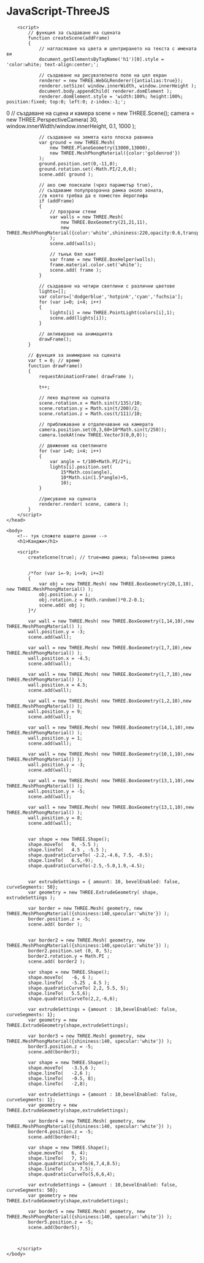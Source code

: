 # JavaScript-ThreeJS
<!DOCTYPE html>


<html>
	<head>
		<script src="three.min.js"></script>

		<script>
			// функция за създаване на сцената
			function createScene(addFrame)
			{
				// нагласяване на цвета и центрирането на текста с имената ви
				document.getElementsByTagName('h1')[0].style = 'color:white; text-align:center;';

				// създаване на рисувателното поле на цял екран
				renderer = new THREE.WebGLRenderer({antialias:true});
				renderer.setSize( window.innerWidth, window.innerHeight );
				document.body.appendChild( renderer.domElement );
				renderer.domElement.style = 'width:100%; height:100%; position:fixed; top:0; left:0; z-index:-1;';
				
0				// създаване на сцена и камера
				scene = new THREE.Scene();
				camera = new THREE.PerspectiveCamera( 30, window.innerWidth/window.innerHeight, 0.1, 1000 );

				// създаване на земята като плоска равнина
				var ground = new THREE.Mesh(
					new THREE.PlaneGeometry(13000,13000),
					new THREE.MeshPhongMaterial({color:'goldenrod'})
				);
				ground.position.set(0,-11,0);
				ground.rotation.set(-Math.PI/2,0,0);
				scene.add( ground );

				// ако сме поискали (чрез параметър true),
				// създаваме полупрозрачна рамка около зоната,
				//в която трябва да е поместен йероглифа
				if (addFrame)
				{
					// прозрачи стени
					var walls = new THREE.Mesh(
						new THREE.BoxGeometry(21,21,11),
						new THREE.MeshPhongMaterial({color:'white',shininess:220,opacity:0.6,transparent:true,side:THREE.DoubleSide})
					);
					scene.add(walls);

					// тънък бял кант
					var frame = new THREE.BoxHelper(walls);
					frame.material.color.set('white');
					scene.add( frame );
				}

				// създаване на четири светлини с различни цветове
				lights=[];
				var colors=['dodgerblue','hotpink','cyan','fuchsia'];
				for (var i=0; i<4; i++)
				{
					lights[i] = new THREE.PointLight(colors[i],1);
					scene.add(lights[i]);
				}
				
				// активиране на анимацията
				drawFrame();
			}
			
			// функция за анимиране на сцената
			var t = 0; // време
			function drawFrame()
			{
				requestAnimationFrame( drawFrame );
				
				t++;
				
				// леко въртене на сцената
				scene.rotation.x = Math.sin(t/135)/10;
				scene.rotation.y = Math.sin(t/200)/2;
				scene.rotation.z = Math.cos(t/111)/10;

				// приближаване и отдалечаване на камерата
				camera.position.set(0,3,60+10*Math.sin(t/250));
				camera.lookAt(new THREE.Vector3(0,0,0));

				// движение на светлините
				for (var i=0; i<4; i++)
				{
					var angle = t/100+Math.PI/2*i;
					lights[i].position.set(
						15*Math.cos(angle),
						10*Math.sin(1.5*angle)+5,
						10);
				}
				
				//рисуване на сцената
				renderer.render( scene, camera );
			}		
		</script>
	</head>
	
	<body>
		<!-- тук сложете вашите данни -->
		<h1>Канджи</h1>

		<script>
			createScene(true); // true=има рамка; false=няма рамка

			
			/*for (var i=-9; i<=9; i+=3)
			{
				var obj = new THREE.Mesh( new THREE.BoxGeometry(20,1,10), new THREE.MeshPhongMaterial() );
				obj.position.y = i;
				obj.rotation.z = Math.random()*0.2-0.1;
				scene.add( obj );
			}*/
			
			var wall = new THREE.Mesh( new THREE.BoxGeometry(1,14,10),new THREE.MeshPhongMaterial() );
			wall.position.y = -3;
			scene.add(wall);
			
			var wall = new THREE.Mesh( new THREE.BoxGeometry(1,7,10),new THREE.MeshPhongMaterial() );
			wall.position.x = -4.5;
			scene.add(wall);

			var wall = new THREE.Mesh( new THREE.BoxGeometry(1,7,10),new THREE.MeshPhongMaterial() );
			wall.position.x = 4.5;
			scene.add(wall);
			
			var wall = new THREE.Mesh( new THREE.BoxGeometry(1,2,10),new THREE.MeshPhongMaterial() );
			wall.position.y = 9;
			scene.add(wall);
			
			var wall = new THREE.Mesh( new THREE.BoxGeometry(14,1,10),new THREE.MeshPhongMaterial() );
			wall.position.y = 1;
			scene.add(wall);
			
			var wall = new THREE.Mesh( new THREE.BoxGeometry(10,1,10),new THREE.MeshPhongMaterial() );
			wall.position.y = -3;
			scene.add(wall);
			
			var wall = new THREE.Mesh( new THREE.BoxGeometry(13,1,10),new THREE.MeshPhongMaterial() );
			wall.position.y = -5;
			scene.add(wall);
			
			var wall = new THREE.Mesh( new THREE.BoxGeometry(13,1,10),new THREE.MeshPhongMaterial() );
			wall.position.y = 8;
			scene.add(wall);
			
			
			var shape = new THREE.Shape();
			shape.moveTo(   0, -5.5 );
			shape.lineTo(	4.5 , -5.5 );
			shape.quadraticCurveTo( -2.2,-4.6, 7.5, -8.5);
			shape.lineTo(	6.5,-9);
			shape.quadraticCurveTo(-2.5,-5.0,1.9,-4.5);
			
			
			var extrudeSettings = { amount: 10, bevelEnabled: false, curveSegments: 50};
			var geometry = new THREE.ExtrudeGeometry( shape, extrudeSettings );
			
			var border = new THREE.Mesh( geometry, new THREE.MeshPhongMaterial({shininess:140,specular:'white'}) );
			border.position.z = -5;
			scene.add( border );
						
			
			var border2 = new THREE.Mesh( geometry, new THREE.MeshPhongMaterial({shininess:140,specular:'white'}) );
			border2.position.set (0, 0, 5);
			border2.rotation.y = Math.PI ;
			scene.add( border2 );
			
			var shape = new THREE.Shape();
			shape.moveTo(   -6, 6 );
			shape.lineTo(	-5.25 , 4.5 );
			shape.quadraticCurveTo( 2,2, 5.5, 5);
			shape.lineTo(	5.5,6);
			shape.quadraticCurveTo(2,2,-6,6);
			
			var extrudeSettings = {amount : 10,bevelEnabled: false, curveSegments: 1};
			var geometry = new THREE.ExtrudeGeometry(shape,extrudeSettings);
			
			var border3 = new THREE.Mesh( geometry, new THREE.MeshPhongMaterial({shininess:140, specular:'white'}) );
			border3.position.z = -5;
			scene.add(border3);
			
			var shape = new THREE.Shape();
			shape.moveTo(	-3.5,6 );
			shape.lineTo(	-2,6 );
			shape.lineTo(	-0.5, 8);
			shape.lineTo(	-2,8);
			
			var extrudeSettings = {amount : 10,bevelEnabled: false, curveSegments: 1};
			var geometry = new THREE.ExtrudeGeometry(shape,extrudeSettings);
			
			var border4 = new THREE.Mesh( geometry, new THREE.MeshPhongMaterial({shininess:140, specular:'white'}) );
			border4.position.z = -5;
			scene.add(border4);
			
			var shape = new THREE.Shape();
			shape.moveTo(	6, 4);
			shape.lineTo(	7, 5);
			shape.quadraticCurveTo(6,7,4,8.5);
			shape.lineTo(	3, 7.5);
			shape.quadraticCurveTo(5,6,6,4);
			
			var extrudeSettings = {amount : 10,bevelEnabled: false, curveSegments: 50};
			var geometry = new THREE.ExtrudeGeometry(shape,extrudeSettings);
			
			var border5 = new THREE.Mesh( geometry, new THREE.MeshPhongMaterial({shininess:140, specular:'white'}) );
			border5.position.z = -5;
			scene.add(border5);
			
			
			
		</script>
	</body>
</html>
